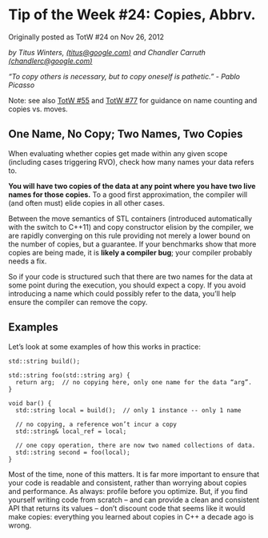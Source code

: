 # Tip of the Week #24: Copies, Abbrv.

Originally posted as TotW #24 on Nov 26, 2012

*by Titus Winters, [(titus@google.com)](mailto:titus@gmail.com) and Chandler Carruth [(chandlerc@google.com)](mailto:chandlerc@google.com)*

*“To copy others is necessary, but to copy oneself is pathetic.” - Pablo Picasso*

Note: see also [TotW #55](https://abseil.io/tips/55) and [TotW #77](https://abseil.io/tips/77) for guidance on name counting and copies vs. moves.

## One Name, No Copy; Two Names, Two Copies

When evaluating whether copies get made within any given scope (including cases triggering RVO), check how many names your data refers to.

**You will have two copies of the data at any point where you have two live names for those copies.** To a good first approximation, the compiler will (and often must) elide copies in all other cases.

Between the move semantics of STL containers (introduced automatically with the switch to C++11) and copy constructor elision by the compiler, we are rapidly converging on this rule providing not merely a lower bound on the number of copies, but a guarantee. If your benchmarks show that more copies are being made, it is **likely a compiler bug**; your compiler probably needs a fix.

So if your code is structured such that there are two names for the data at some point during the execution, you should expect a copy. If you avoid introducing a name which could possibly refer to the data, you’ll help ensure the compiler can remove the copy.

## Examples

Let’s look at some examples of how this works in practice:

```
std::string build();

std::string foo(std::string arg) {
  return arg;  // no copying here, only one name for the data “arg”.
}

void bar() {
  std::string local = build();  // only 1 instance -- only 1 name

  // no copying, a reference won’t incur a copy
  std::string& local_ref = local;

  // one copy operation, there are now two named collections of data.
  std::string second = foo(local);
}
```

Most of the time, none of this matters. It is far more important to ensure that your code is readable and consistent, rather than worrying about copies and performance. As always: profile before you optimize. But, if you find yourself writing code from scratch – and can provide a clean and consistent API that returns its values – don’t discount code that seems like it would make copies: everything you learned about copies in C++ a decade ago is wrong.
